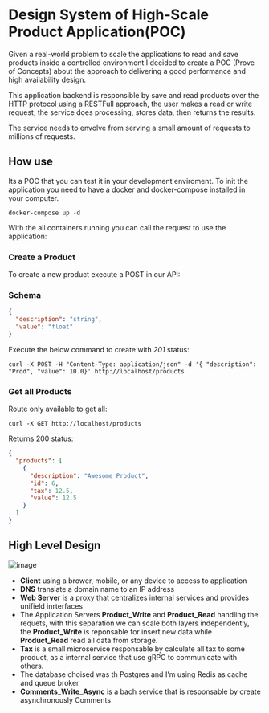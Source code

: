 # Design System of High-Scale Product Application(POC)

Given a real-world problem to scale the applications to read and save products inside a controlled environment I decided to create a POC (Prove of Concepts) about the approach to delivering a good performance and high availability design.

This application backend is responsible by save and read products over the HTTP protocol using a RESTFull approach, the user makes a read or write request, the service does processing, stores data, then returns the results.

The service needs to envolve from serving a small amount of requests to millions of requests.

## How use
Its a POC that you can test it in your development enviroment.
To init the application you need to have a docker and docker-compose installed in your computer.

```
docker-compose up -d
```

With the all containers running you can call the request to use the application:

### Create a Product
To create a new product execute a POST in our API:

### Schema

```json
{
  "description": "string",
  "value": "float"
}
```
Execute the below command to create with *201* status:

```
curl -X POST -H "Content-Type: application/json" -d '{ "description": "Prod", "value": 10.0}' http://localhost/products
```

### Get all Products
Route only available to get all:
```
curl -X GET http://localhost/products
```

Returns 200 status:

```json
{
  "products": [
    {
      "description": "Awesome Product",
      "id": 6,
      "tax": 12.5,
      "value": 12.5
    }
  ]
}
```

##  High Level Design

![image](https://user-images.githubusercontent.com/2198233/188327644-87d47124-5e28-4a1e-b097-a5eb3d804473.png)


* **Client** using a brower, mobile, or any device to access to application
* **DNS** translate a domain name to an IP address
* **Web Server** is a proxy that centralizes internal services and provides unifield inrterfaces
* The Application Servers **Product_Write** and **Product_Read** handling the requets, with this separation we can scale both layers independently, the  **Product_Write** is reponsable for insert new data while  **Product_Read**  read all data from storage.
* **Tax** is a small microservice responsable by calculate all tax to some product, as a internal service that use gRPC  to communicate with others.
* The database choised was th Postgres and I'm using  Redis as cache and queue broker
* **Comments_Write_Async** is a bach service that is responsable by create asynchronously Comments 
